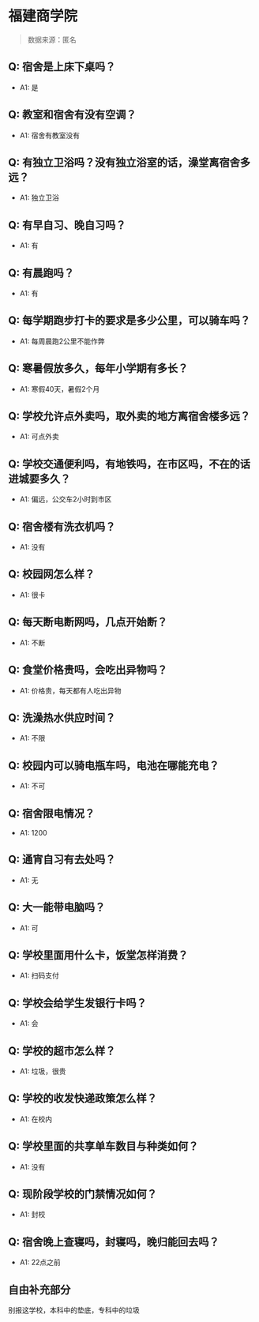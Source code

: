# 福建商学院

> 数据来源：匿名

## Q: 宿舍是上床下桌吗？

- A1: 是

## Q: 教室和宿舍有没有空调？

- A1: 宿舍有教室没有

## Q: 有独立卫浴吗？没有独立浴室的话，澡堂离宿舍多远？

- A1: 独立卫浴

## Q: 有早自习、晚自习吗？

- A1: 有

## Q: 有晨跑吗？

- A1: 有

## Q: 每学期跑步打卡的要求是多少公里，可以骑车吗？

- A1: 每周晨跑2公里不能作弊

## Q: 寒暑假放多久，每年小学期有多长？

- A1: 寒假40天，暑假2个月

## Q: 学校允许点外卖吗，取外卖的地方离宿舍楼多远？

- A1: 可点外卖

## Q: 学校交通便利吗，有地铁吗，在市区吗，不在的话进城要多久？

- A1: 偏远，公交车2小时到市区

## Q: 宿舍楼有洗衣机吗？

- A1: 没有

## Q: 校园网怎么样？

- A1: 很卡

## Q: 每天断电断网吗，几点开始断？

- A1: 不断

## Q: 食堂价格贵吗，会吃出异物吗？

- A1: 价格贵，每天都有人吃出异物

## Q: 洗澡热水供应时间？

- A1: 不限

## Q: 校园内可以骑电瓶车吗，电池在哪能充电？

- A1: 不可

## Q: 宿舍限电情况？

- A1: 1200

## Q: 通宵自习有去处吗？

- A1: 无

## Q: 大一能带电脑吗？

- A1: 可

## Q: 学校里面用什么卡，饭堂怎样消费？

- A1: 扫码支付

## Q: 学校会给学生发银行卡吗？

- A1: 会

## Q: 学校的超市怎么样？

- A1: 垃圾，很贵

## Q: 学校的收发快递政策怎么样？

- A1: 在校内

## Q: 学校里面的共享单车数目与种类如何？

- A1: 没有

## Q: 现阶段学校的门禁情况如何？

- A1: 封校

## Q: 宿舍晚上查寝吗，封寝吗，晚归能回去吗？

- A1: 22点之前

## 自由补充部分

别报这学校，本科中的垫底，专科中的垃圾